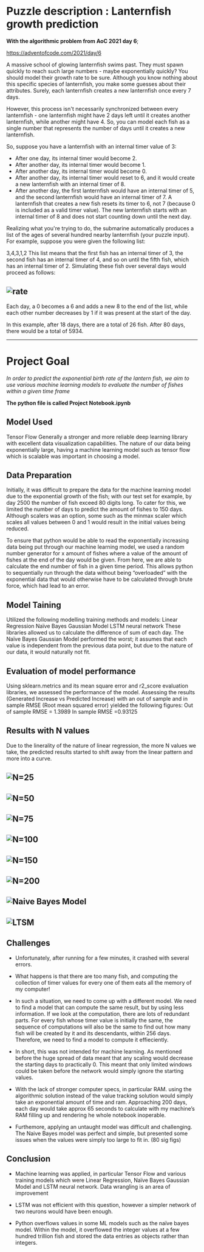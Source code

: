 # Puzzle description : Lanternfish growth prediction
**With the algorithmic problem from AoC 2021 day 6**;

https://adventofcode.com/2021/day/6

A massive school of glowing lanternfish swims past. They must spawn quickly to reach such large numbers - maybe exponentially quickly? You should model their growth rate to be sure.   Although you know nothing about this specific species of lanternfish, you make some guesses about their attributes. Surely, each lanternfish creates a new lanternfish once every 7 days.

However, this process isn't necessarily synchronized between every lanternfish - one lanternfish might have 2 days left until it creates another lanternfish, while another might have 4. So, you can model each fish as a single number that represents the number of days until it creates a new lanternfish.


So, suppose you have a lanternfish with an internal timer value of 3:

* After one day, its internal timer would become 2.
* After another day, its internal timer would become 1.
* After another day, its internal timer would become 0.
* After another day, its internal timer would reset to 6, and it would create a new lanternfish with an internal timer of 8.
* After another day, the first lanternfish would have an internal timer of 5, and the second lanternfish would have an internal timer of 7.
A lanternfish that creates a new fish resets its timer to 6, not 7 (because 0 is included as a valid timer value). The new lanternfish starts with an internal timer of 8 and does not start counting down until the next day.

Realizing what you're trying to do, the submarine automatically produces a list of the ages of several hundred nearby lanternfish (your puzzle input). For example, suppose you were given the following list:

3,4,3,1,2
This list means that the first fish has an internal timer of 3, the second fish has an internal timer of 4, and so on until the fifth fish, which has an internal timer of 2. Simulating these fish over several days would proceed as follows:


## ![rate](https://github.com/juliannehiew/Project2-Lanternfish-Growth-Prediction/blob/main/images/Lanternfish%20rate.JPG)

Each day, a 0 becomes a 6 and adds a new 8 to the end of the list, while each other number decreases by 1 if it was present at the start of the day.

In this example, after 18 days, there are a total of 26 fish. After 80 days, there would be a total of 5934.




*****************************************************************************************************************************************************************************

# Project Goal

*In order to predict the exponential birth rate of the lantern fish, we aim to use various machine learning models to evaluate the number of fishes within a given time frame* 

**The python file is called Project Notebook.ipynb**



## Model Used

Tensor Flow
Generally a stronger and more reliable deep learning library with excellent data visualization capabilities.
The nature of our data being exponentially large, having a machine learning model such as tensor flow which is scalable was important in choosing a model. 

## Data Preparation 
Initially, it was difficult to prepare the data for the machine learning model due to the exponential growth of the fish; with our test set for example, by day 2500 the number of fish exceed 80 digits long. 
To cater for this, we limited the number of days to predict the amount of fishes to 150 days. Although scalers was an option, some such as the minmax scaler which scales all values between 0 and 1 would result in the initial values being reduced.

To ensure that python would be able to read the exponentially increasing data being put through our machine learning model, we used a random number generator for x amount of fishes where a value of the amount of fishes at the end of the day would be given. From here, we are able to calculate the end number of fish in a given time period.
This allows python to sequentially run through the data without being “overloaded” with the exponential data that would otherwise have to be calculated through brute force, which had lead to an error.

## Model Taining

Utilized the following modelling training methods and models:
Linear Regression
Naïve Bayes Gaussian Model
LSTM neural network
These libraries allowed us to  calculate the difference of sum of each day. 
The Naïve Bayes Gaussian Model performed the worst; it assumes that each value is independent from the previous data point, but due to the nature of our data, it would naturally not fit. 

## Evaluation of model performance 

Using sklearn.metrics and its mean square error and r2_score evaluation libraries, we assessed the performance of the model. 
Assessing the results (Generated Increase vs Predicted Increase) with an out of sample and in sample RMSE (Root mean squared error) yielded the following figures:
Out of sample RMSE = 1.3989
In sample RMSE =0.93125

## Results with N values

Due to the linerality of the nature of linear regression, the more N values we take, the predicted results started to shift away from the linear pattern and more into a curve.


## ![N=25](https://github.com/juliannehiew/Project2-Lanternfish-Growth-Prediction/blob/main/images/N%3D25.JPG)


## ![N=50](https://github.com/juliannehiew/Project2-Lanternfish-Growth-Prediction/blob/main/images/N%20%3D%2050.JPG)


## ![N=75](https://github.com/juliannehiew/Project2-Lanternfish-Growth-Prediction/blob/main/images/N%20%3D%2075.JPG)


## ![N=100](https://github.com/juliannehiew/Project2-Lanternfish-Growth-Prediction/blob/main/images/N%20%3D%20100.JPG)


## ![N=150](https://github.com/juliannehiew/Project2-Lanternfish-Growth-Prediction/blob/main/images/N%20%3D%20150.JPG)


## ![N=200](https://github.com/juliannehiew/Project2-Lanternfish-Growth-Prediction/blob/main/images/N%20%3D%20200.JPG)


## ![Naive Bayes Model](https://github.com/juliannehiew/Project2-Lanternfish-Growth-Prediction/blob/main/images/Naive%20Bayes.JPG)


## ![LTSM](https://github.com/juliannehiew/Project2-Lanternfish-Growth-Prediction/blob/main/images/LTSM.JPG)



## Challenges 

* Unfortunately, after running for a few minutes, it crashed with several errors.

* What happens is that there are too many fish, and computing the collection of timer values for every one of them eats all the memory of my computer!

* In such a situation, we need to come up with a different model. We need to find a model that can compute the same result, but by using less information.  If we look at the computation, there are lots of redundant parts. For every fish whose timer value is initially the same, the sequence of computations will also be the same to find out how many fish will be created by it and its descendants, within 256 days.  Therefore, we need to find a model to compute it effieciently.
  
* In short, this was not intended for machine learning. As mentioned before the huge spread of data meant that any scaling would decrease the starting days to practically 0. This meant that only limited windows could be taken before the network would simply ignore the starting values. 

* With the lack of stronger computer specs, in particular RAM. using the algorithmic solution instead of the value tracking solution would simply take an exponential amount of time and ram. Approaching 200 days, each day would take approx 65 seconds to calculate with my machine’s RAM filling up and rendering he whole notebook inoperable. 

* Furthemore, applying an untaught model was difficult and challenging. The Naive Bayes model was perfect and simple, but presented some issues when the values were simply too large to fit in. (80 sig figs)


## Conclusion 

 
* Machine learning was applied, in particular Tensor Flow and various training models which were Linear Regression, Naïve Bayes Gaussian Model and LSTM neural network.
Data wrangling is an area of improvement 

* LSTM was not efficient with this question, however a simpler network of two neurons would have been enough.  

* Python overflows values in some ML models such as the naïve bayes model. Within the model, it overflowed the integer values at a few hundred trillion fish and stored the data entries as objects rather than integers. 

